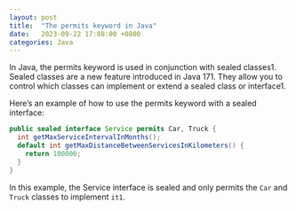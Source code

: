 ```yaml
---
layout: post
title:  "The permits keyword in Java"
date:   2023-09-22 17:08:00 +0800
categories: Java
---
```



In Java, the permits keyword is used in conjunction with sealed classes1. Sealed classes are a new feature introduced in Java 171. They allow you to control which classes can implement or extend a sealed class or interface1.

Here’s an example of how to use the permits keyword with a sealed interface:
```java
public sealed interface Service permits Car, Truck {
  int getMaxServiceIntervalInMonths();
  default int getMaxDistanceBetweenServicesInKilometers() {
    return 100000;
  }
}
```

In this example, the Service interface is sealed and only permits the `Car` and `Truck` classes to implement `it1`.